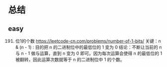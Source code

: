 # 总结

## easy

191. 位1的个数
    https://leetcode-cn.com/problems/number-of-1-bits/
    关键：n & (n - 1) : 目的把 n 的二进制位中的最低位的 1 变为 0
    结论：不断让当前的 n 与 n - 1 做与运算，直到 n 变为 0 即可。因为每次运算会使得 n 的最低位的 1 被翻转，因此运算次数就等于 n 的二进制位中 1 的个数。
